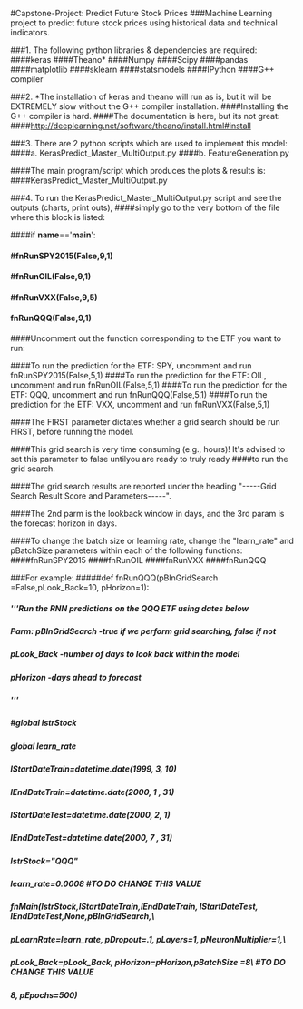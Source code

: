 
#Capstone-Project: Predict Future Stock Prices
###Machine Learning project to predict future stock prices using historical data and technical indicators.

###1. The following python libraries & dependencies are required:
####keras
####Theano*
####Numpy
####Scipy
####pandas
####matplotlib
####sklearn
####statsmodels
####IPython
####G++ compiler

###2. *The installation of keras and theano will run as is, but it will be EXTREMELY slow without the G++ compiler installation.
####Installing the G++ compiler is hard.
####The documentation is here, but its not great:
####http://deeplearning.net/software/theano/install.html#install

###3. There are 2 python scripts which are used to implement this model:
####a. KerasPredict_Master_MultiOutput.py
####b. FeatureGeneration.py

####The main program/script which produces the plots & results is:
####KerasPredict_Master_MultiOutput.py

###4. To run the KerasPredict_Master_MultiOutput.py script and see the outputs (charts, print outs),
####simply go to the very bottom of the file where this block is listed:

####if __name__=='__main__':
####    #fnRunSPY2015(False,9,1)
####    #fnRunOIL(False,9,1)
####    #fnRunVXX(False,9,5)
####    fnRunQQQ(False,9,1)

####Uncomment out the function corresponding to the ETF you want to run:

####To run the prediction for the ETF: SPY, uncomment and run fnRunSPY2015(False,5,1)
####To run the prediction for the ETF: OIL, uncomment and run fnRunOIL(False,5,1)
####To run the prediction for the ETF: QQQ, uncomment and run fnRunQQQ(False,5,1)
####To run the prediction for the ETF: VXX, uncomment and run fnRunVXX(False,5,1)

####The FIRST parameter dictates whether a grid search should be run FIRST, before running the model.

####This grid search is very time consuming (e.g., hours)! It's advised to set this parameter to false untilyou are ready to truly ready ####to run the grid search.

####The grid search results are reported under the heading "-----Grid Search Result Score and Parameters-----".

####The 2nd parm is the lookback window in days, and the 3rd param is the forecast horizon in days.

####To change the batch size or learning rate,  change the "learn_rate" and pBatchSize parameters within each of the following functions:
####fnRunSPY2015
####fnRunOIL
####fnRunVXX
####fnRunQQQ

###For example: 
#####def fnRunQQQ(pBlnGridSearch =False,pLook_Back=10, pHorizon=1):
#####    '''Run the RNN predictions on the QQQ ETF using dates below
#####    Parm: pBlnGridSearch -true if we perform grid searching, false if not
#####    pLook_Back -number of days to look back within the model
#####    pHorizon -days ahead to forecast
#####    '''
#####    #global lstrStock
#####    global learn_rate
#####    lStartDateTrain=datetime.date(1999, 3, 10)
#####    lEndDateTrain=datetime.date(2000, 1  , 31)
#####
#####    lStartDateTest=datetime.date(2000, 2, 1)
#####    lEndDateTest=datetime.date(2000, 7  , 31)
#####    lstrStock="QQQ"
#####    learn_rate=0.0008  #TO DO CHANGE THIS VALUE   
    
#####    fnMain(lstrStock,lStartDateTrain,lEndDateTrain, lStartDateTest,  lEndDateTest,None,pBlnGridSearch,\
#####           pLearnRate=learn_rate, pDropout=.1, pLayers=1, pNeuronMultiplier=1,\
#####           pLook_Back=pLook_Back, pHorizon=pHorizon,pBatchSize =8\ #TO DO CHANGE THIS VALUE
##### 8, pEpochs=500)
